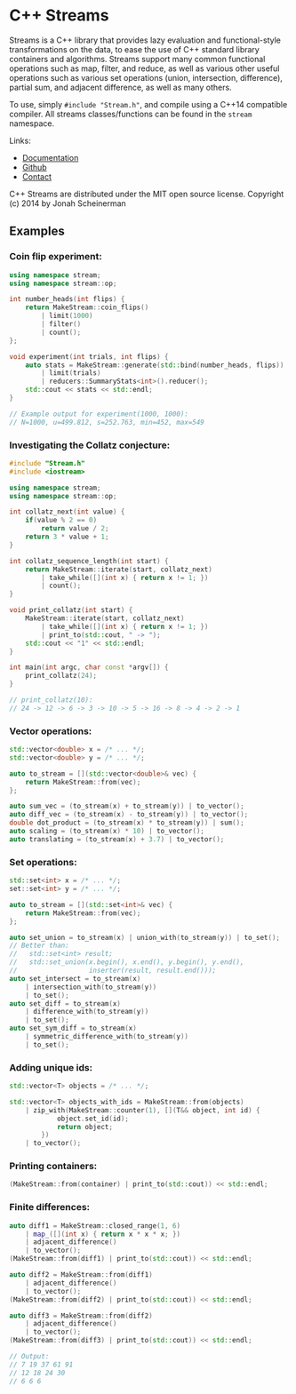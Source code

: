 # C++ Streams

Streams is a C++ library that provides lazy evaluation and functional-style transformations on the data, to ease the use of C++ standard library containers and algorithms. Streams support many common functional operations such as map, filter, and reduce, as well as various other useful operations such as various set operations (union, intersection, difference), partial sum, and adjacent difference, as well as many others.

To use, simply `#include "Stream.h"`, and compile using a C++14 compatible compiler. All streams classes/functions can be found in the `stream` namespace.

Links:

* [Documentation](http://jscheiny.github.io/Streams)
* [Github](http://github.com/jscheiny/Streams)
* [Contact](http://scheinerman.net/jonah)

C++ Streams are distributed under the MIT open source license.
Copyright (c) 2014 by Jonah Scheinerman

## Examples

### Coin flip experiment:

```cpp
using namespace stream;
using namespace stream::op;

int number_heads(int flips) {
    return MakeStream::coin_flips()
        | limit(1000)
        | filter()
        | count();
};

void experiment(int trials, int flips) {
    auto stats = MakeStream::generate(std::bind(number_heads, flips))
        | limit(trials)
        | reducers::SummaryStats<int>().reducer();
    std::cout << stats << std::endl;
}

// Example output for experiment(1000, 1000):
// N=1000, u=499.812, s=252.763, min=452, max=549
```

### Investigating the Collatz conjecture:

```cpp
#include "Stream.h"
#include <iostream>

using namespace stream;
using namespace stream::op;

int collatz_next(int value) {
    if(value % 2 == 0)
        return value / 2;
    return 3 * value + 1;
}

int collatz_sequence_length(int start) {
    return MakeStream::iterate(start, collatz_next)
        | take_while([](int x) { return x != 1; })
        | count();
}

void print_collatz(int start) {
    MakeStream::iterate(start, collatz_next)
        | take_while([](int x) { return x != 1; })
        | print_to(std::cout, " -> ");
    std::cout << "1" << std::endl;
}

int main(int argc, char const *argv[]) {
    print_collatz(24);
}

// print_collatz(10):
// 24 -> 12 -> 6 -> 3 -> 10 -> 5 -> 16 -> 8 -> 4 -> 2 -> 1
```

### Vector operations:

```cpp
std::vector<double> x = /* ... */;
std::vector<double> y = /* ... */;

auto to_stream = [](std::vector<double>& vec) {
    return MakeStream::from(vec);
};

auto sum_vec = (to_stream(x) + to_stream(y)) | to_vector();
auto diff_vec = (to_stream(x) - to_stream(y)) | to_vector();
double dot_product = (to_stream(x) * to_stream(y)) | sum();
auto scaling = (to_stream(x) * 10) | to_vector();
auto translating = (to_stream(x) + 3.7) | to_vector();
```

### Set operations:

```cpp
std::set<int> x = /* ... */;
set::set<int> y = /* ... */;

auto to_stream = [](std::set<int>& vec) {
    return MakeStream::from(vec);
};

auto set_union = to_stream(x) | union_with(to_stream(y)) | to_set();
// Better than:
//   std::set<int> result;
//   std::set_union(x.begin(), x.end(), y.begin(), y.end(),
//                  inserter(result, result.end()));
auto set_intersect = to_stream(x)
    | intersection_with(to_stream(y))
    | to_set();
auto set_diff = to_stream(x)
    | difference_with(to_stream(y))
    | to_set();
auto set_sym_diff = to_stream(x)
    | symmetric_difference_with(to_stream(y))
    | to_set();
```

### Adding unique ids:

```cpp
std::vector<T> objects = /* ... */;

std::vector<T> objects_with_ids = MakeStream::from(objects)
    | zip_with(MakeStream::counter(1), [](T&& object, int id) {
            object.set_id(id);
            return object;
        })
    | to_vector();
```

### Printing containers:

```cpp
(MakeStream::from(container) | print_to(std::cout)) << std::endl;
```

### Finite differences:

```cpp
auto diff1 = MakeStream::closed_range(1, 6)
    | map_([](int x) { return x * x * x; })
    | adjacent_difference()
    | to_vector();
(MakeStream::from(diff1) | print_to(std::cout)) << std::endl;

auto diff2 = MakeStream::from(diff1)
    | adjacent_difference()
    | to_vector();
(MakeStream::from(diff2) | print_to(std::cout)) << std::endl;

auto diff3 = MakeStream::from(diff2)
    | adjacent_difference()
    | to_vector();
(MakeStream::from(diff3) | print_to(std::cout)) << std::endl;

// Output:
// 7 19 37 61 91
// 12 18 24 30
// 6 6 6
```